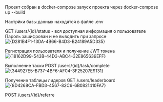 Проект собран в docker-compose запуск проекта через docker-compose up --build

Настрйки базы данных находятся в файле .env

GET /users/{id}/status - вся доступная информация о пользователе
Пароль зашифрован и не выводить при запросе
![{D281B4F1-13DA-4B66-B4D3-B24189A5D335}](https://github.com/user-attachments/assets/b0eaca79-db67-4c03-afa6-e2962d6f3e60)

Регистрация пользователя и получение JWT токена
![{18162D99-543B-44D3-ABC4-32E865639EFF}](https://github.com/user-attachments/assets/6a6f7804-5222-44f5-a58d-515ee4a77e5a)

Выполнение таски 
POST /users/{id}/task/complete
![{344927E5-B737-4BF6-AF04-3F25207E9131}](https://github.com/user-attachments/assets/c5ccae6e-9e53-4335-8dea-f54fa53b9bed)

Получение таблицы лидеров
GET /users/leaderboard
![{8D4268CA-FBD3-4567-82C6-6B0821410FA7}](https://github.com/user-attachments/assets/664a2824-fc2f-4b40-b8db-614cd1818e11)

POST /users/{id}/referre

